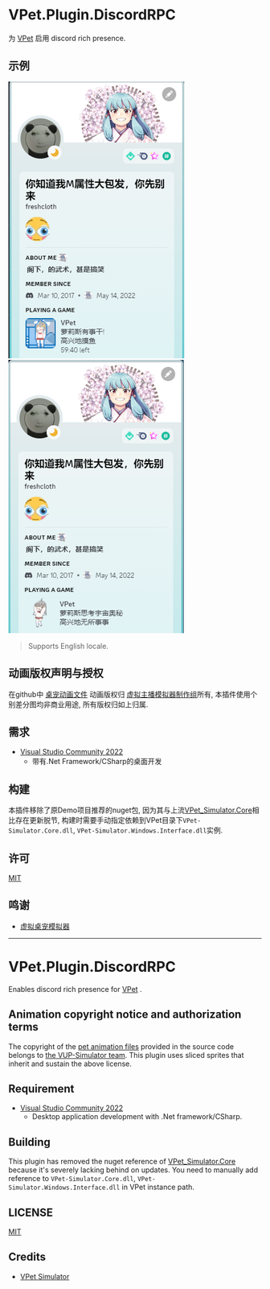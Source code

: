 # VPet.Plugin.DiscordRPC
 为 [VPet](https://github.com/LorisYounger/VPet) 启用 discord rich presence.


## 示例
![slacking](static/assets/slacking.png)
![idling](static/assets/idling.png)
> Supports English locale.


## 动画版权声明与授权

在github中 [桌宠动画文件](https://github.com/LorisYounger/VPet/tree/main/VPet-Simulator.Windows/mod/0000_core/pet/vup) 动画版权归 [虚拟主播模拟器制作组](https://www.exlb.net/VUP-Simulator)所有, 本插件使用个别差分图均非商业用途, 所有版权归如上归属.


## 需求
- [Visual Studio Community 2022](https://visualstudio.microsoft.com/)
  - 带有.Net Framework/CSharp的桌面开发


## 构建
本插件移除了原Demo项目推荐的nuget包, 因为其与上流[VPet_Simulator.Core](https://github.com/LorisYounger/VPet/tree/main/VPet-Simulator.Core)相比存在更新脱节, 构建时需要手动指定依赖到VPet目录下`VPet-Simulator.Core.dll`, `VPet-Simulator.Windows.Interface.dll`实例.


## 许可

[MIT](LICENSE)


## 鸣谢

- [虚拟桌宠模拟器](https://github.com/LorisYounger/VPet)


---


# VPet.Plugin.DiscordRPC
 Enables discord rich presence for [VPet](https://github.com/LorisYounger/VPet) .


## Animation copyright notice and authorization terms

The copyright of the [pet animation files](./VPet-Simulator.Windows/mod/0000_core/pet/vup) provided in the source code belongs to [the VUP-Simulator team](https://www.exlb.net/VUP-Simulator). This plugin uses sliced sprites that inherit and sustain the above license.


## Requirement
- [Visual Studio Community 2022](https://visualstudio.microsoft.com/)
  - Desktop application development with .Net framework/CSharp.


## Building
This plugin has removed the nuget reference of [VPet_Simulator.Core](https://github.com/LorisYounger/VPet/tree/main/VPet-Simulator.Core) because it's severely lacking behind on updates. You need to manually add reference to `VPet-Simulator.Core.dll`, `VPet-Simulator.Windows.Interface.dll` in VPet instance path.


## LICENSE

[MIT](LICENSE)


## Credits

- [VPet Simulator](https://github.com/LorisYounger/VPet)

